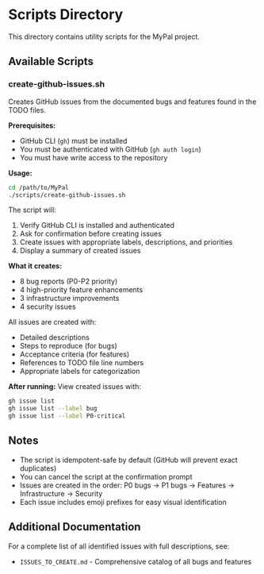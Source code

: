 # Scripts Directory

This directory contains utility scripts for the MyPal project.

## Available Scripts

### create-github-issues.sh

Creates GitHub issues from the documented bugs and features found in the TODO files.

**Prerequisites:**
- GitHub CLI (`gh`) must be installed
- You must be authenticated with GitHub (`gh auth login`)
- You must have write access to the repository

**Usage:**
```bash
cd /path/to/MyPal
./scripts/create-github-issues.sh
```

The script will:
1. Verify GitHub CLI is installed and authenticated
2. Ask for confirmation before creating issues
3. Create issues with appropriate labels, descriptions, and priorities
4. Display a summary of created issues

**What it creates:**
- 8 bug reports (P0-P2 priority)
- 4 high-priority feature enhancements
- 3 infrastructure improvements
- 4 security issues

All issues are created with:
- Detailed descriptions
- Steps to reproduce (for bugs)
- Acceptance criteria (for features)
- References to TODO file line numbers
- Appropriate labels for categorization

**After running:**
View created issues with:
```bash
gh issue list
gh issue list --label bug
gh issue list --label P0-critical
```

## Notes

- The script is idempotent-safe by default (GitHub will prevent exact duplicates)
- You can cancel the script at the confirmation prompt
- Issues are created in the order: P0 bugs → P1 bugs → Features → Infrastructure → Security
- Each issue includes emoji prefixes for easy visual identification

## Additional Documentation

For a complete list of all identified issues with full descriptions, see:
- `ISSUES_TO_CREATE.md` - Comprehensive catalog of all bugs and features
